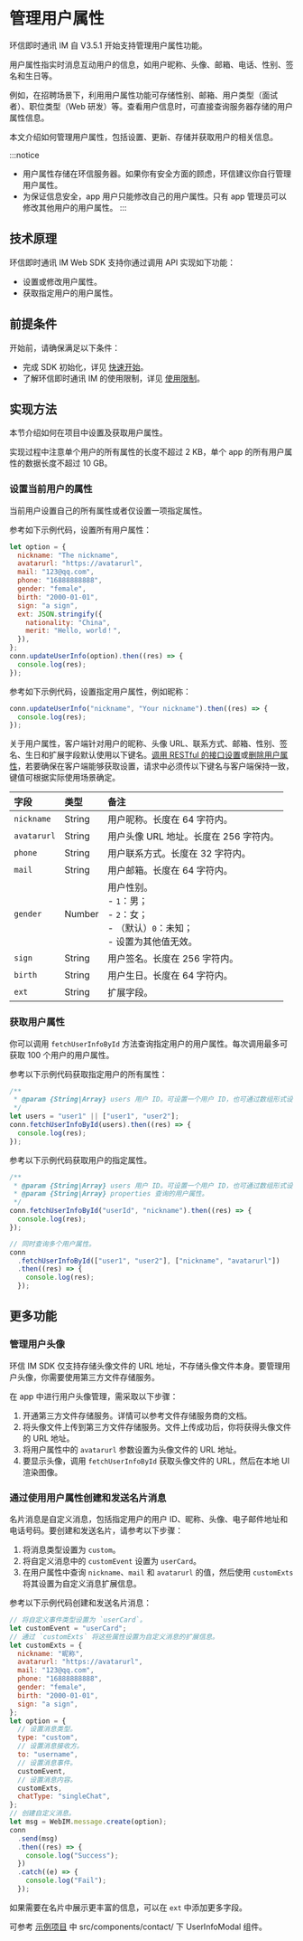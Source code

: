 # 管理用户属性

<Toc />

环信即时通讯 IM 自 V3.5.1 开始支持管理用户属性功能。

用户属性指实时消息互动用户的信息，如用户昵称、头像、邮箱、电话、性别、签名和生日等。

例如，在招聘场景下，利用用户属性功能可存储性别、邮箱、用户类型（面试者）、职位类型（Web 研发）等。查看用户信息时，可直接查询服务器存储的用户属性信息。

本文介绍如何管理用户属性，包括设置、更新、存储并获取用户的相关信息。

:::notice
- 用户属性存储在环信服务器。如果你有安全方面的顾虑，环信建议你自行管理用户属性。
- 为保证信息安全，app 用户只能修改自己的用户属性。只有 app 管理员可以修改其他用户的用户属性。
:::

## 技术原理

环信即时通讯 IM Web SDK 支持你通过调用 API 实现如下功能：

- 设置或修改用户属性。
- 获取指定用户的用户属性。

## 前提条件

开始前，请确保满足以下条件：

- 完成 SDK 初始化，详见 [快速开始](quickstart.html)。
- 了解环信即时通讯 IM 的使用限制，详见 [使用限制](/product/limitation.html)。

## 实现方法

本节介绍如何在项目中设置及获取用户属性。

实现过程中注意单个用户的所有属性的长度不超过 2 KB，单个 app 的所有用户属性的数据长度不超过 10 GB。

### 设置当前用户的属性

当前用户设置自己的所有属性或者仅设置一项指定属性。

参考如下示例代码，设置所有用户属性：

```javascript
let option = {
  nickname: "The nickname",
  avatarurl: "https://avatarurl",
  mail: "123@qq.com",
  phone: "16888888888",
  gender: "female",
  birth: "2000-01-01",
  sign: "a sign",
  ext: JSON.stringify({
    nationality: "China",
    merit: "Hello, world！",
  }),
};
conn.updateUserInfo(option).then((res) => {
  console.log(res);
});
```

参考如下示例代码，设置指定用户属性，例如昵称：

```javascript
conn.updateUserInfo("nickname", "Your nickname").then((res) => {
  console.log(res);
});
```

关于用户属性，客户端针对用户的昵称、头像 URL、联系方式、邮箱、性别、签名、生日和扩展字段默认使用以下键名。[调用 RESTful 的接口设置](/document/server-side/userprofile.html#设置用户属性)或[删除用户属性](/document/server-side/userprofile.html#删除用户属性)，若要确保在客户端能够获取设置，请求中必须传以下键名与客户端保持一致，键值可根据实际使用场景确定。

| 字段        | 类型   | 备注                                                                                               |
| :---------- | :----- | :------------------------------------------------------------------------------------------------- |
| `nickname`  | String | 用户昵称。长度在 64 字符内。                                                                       |
| `avatarurl` | String | 用户头像 URL 地址。长度在 256 字符内。                                                             |
| `phone`     | String | 用户联系方式。长度在 32 字符内。                                                                   |
| `mail`      | String | 用户邮箱。长度在 64 字符内。                                                                       |
| `gender`    | Number | 用户性别。 <br/> - `1`：男；<br/> - `2`：女；<br/> - （默认）`0`：未知；<br/> - 设置为其他值无效。 |
| `sign`      | String | 用户签名。长度在 256 字符内。                                                                      |
| `birth`     | String | 用户生日。长度在 64 字符内。                                                                       |
| `ext`       | String | 扩展字段。                                                                                         |

### 获取用户属性

你可以调用 `fetchUserInfoById` 方法查询指定用户的用户属性。每次调用最多可获取 100 个用户的用户属性。

参考以下示例代码获取指定用户的所有属性：

```javascript
/**
 * @param {String|Array} users 用户 ID。可设置一个用户 ID，也可通过数组形式设置多个。
 */
let users = "user1" || ["user1", "user2"];
conn.fetchUserInfoById(users).then((res) => {
  console.log(res);
});
```

参考以下示例代码获取用户的指定属性。

```javascript
/**
 * @param {String|Array} users 用户 ID。可设置一个用户 ID，也可通过数组形式设置多个。
 * @param {String|Array} properties 查询的用户属性。
 */
conn.fetchUserInfoById("userId", "nickname").then((res) => {
  console.log(res);
});

// 同时查询多个用户属性。
conn
  .fetchUserInfoById(["user1", "user2"], ["nickname", "avatarurl"])
  .then((res) => {
    console.log(res);
  });
```

## 更多功能

### 管理用户头像

环信 IM SDK 仅支持存储头像文件的 URL 地址，不存储头像文件本身。要管理用户头像，你需要使用第三方文件存储服务。

在 app 中进行用户头像管理，需采取以下步骤：

1. 开通第三方文件存储服务。详情可以参考文件存储服务商的文档。
2. 将头像文件上传到第三方文件存储服务。文件上传成功后，你将获得头像文件的 URL 地址。
3. 将用户属性中的 `avatarurl` 参数设置为头像文件的 URL 地址。
4. 要显示头像，调用 `fetchUserInfoById` 获取头像文件的 URL，然后在本地 UI 渲染图像。

### 通过使用用户属性创建和发送名片消息

名片消息是自定义消息，包括指定用户的用户 ID、昵称、头像、电子邮件地址和电话号码。要创建和发送名片，请参考以下步骤：

1. 将消息类型设置为 `custom`。
2. 将自定义消息中的 `customEvent` 设置为 `userCard`。
3. 在用户属性中查询 `nickname`、`mail` 和 `avatarurl` 的值，然后使用 `customExts` 将其设置为自定义消息扩展信息。

参考以下示例代码创建和发送名片消息：

```javascript
// 将自定义事件类型设置为 `userCard`。
let customEvent = "userCard";
// 通过 `customExts` 将这些属性设置为自定义消息的扩展信息。
let customExts = {
  nickname: "昵称",
  avatarurl: "https://avatarurl",
  mail: "123@qq.com",
  phone: "16888888888",
  gender: "female",
  birth: "2000-01-01",
  sign: "a sign",
};
let option = {
  // 设置消息类型。
  type: "custom",
  // 设置消息接收方。
  to: "username",
  // 设置消息事件。
  customEvent,
  // 设置消息内容。
  customExts,
  chatType: "singleChat",
};
// 创建自定义消息。
let msg = WebIM.message.create(option);
conn
  .send(msg)
  .then((res) => {
    console.log("Success");
  })
  .catch((e) => {
    console.log("Fail");
  });
```

如果需要在名片中展示更丰富的信息，可以在 `ext` 中添加更多字段。

可参考 [示例项目](https://github.com/easemob/webim/tree/dev_3.0/demo) 中 src/components/contact/ 下 UserInfoModal 组件。
